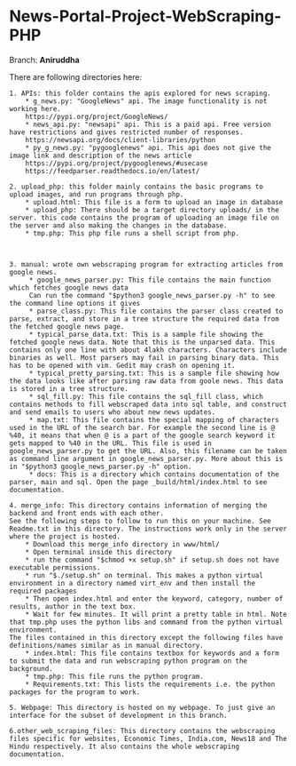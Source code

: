 # News-Portal-Project-WebScraping-PHP
Branch: **Aniruddha**

There are following directories here:  
  	
  	1. APIs: this folder contains the apis explored for news scraping.
		* g_news.py: "GoogleNews" api. The image functionality is not working here.
		https://pypi.org/project/GoogleNews/
		* news_api.py: "newsapi" api. This is a paid api. Free version have restrictions and gives restricted number of responses.
		https://newsapi.org/docs/client-libraries/python
		* py_g_news.py: "pygooglenews" api. This api does not give the image link and description of the news article
		https://pypi.org/project/pygooglenews/#usecase
		https://feedparser.readthedocs.io/en/latest/

	2. upload_php: this folder mainly contains the basic programs to upload images, and run programs through php.
		* upload.html: This file is a form to upload an image in database
		* upload_php: There should be a target directory uploads/ in the server. this code contains the program of uploading an image file on the server and also making the changes in the database.
		* tmp.php: This php file runs a shell script from php.
	
	
		
	3. manual: wrote own webscraping program for extracting articles from google news.
		 * google_news_parser.py: This file contains the main function which fetches google news data
		 Can run the command "$python3 google_news_parser.py -h" to see the command line options it gives
		 * parse_class.py: This file contains the parser class created to parse, extract, and store in a tree structure the required data from the fetched google news page.
		 * typical_parse_data.txt: This is a sample file showing the fetched google news data. Note that this is the unparsed data. This contains only one line with about 4lakh characters. Characters include binaries as well. Most parsers may fail in parsing binary data. This has to be opened with vim. Gedit may crash on opening it.
		 * typical_pretty_parsing.txt: This is a sample file showing how the data looks like after parsing raw data from goole news. This data is stored in a tree structure.
		 * sql_fill.py: This file contains the sql_fill class, which contains methods to fill webscraped data into sql table, and construct and send emails to users who about new news updates.
		 * map.txt: This file contains the special mapping of characters used in the URL of the search bar. For example the second line is @ %40, it means that when @ is a part of the google search keyword it gets mapped to %40 in the URL. This file is used in google_news_parser.py to get the URL. Also, this filename can be taken as command line argument in google_news_parser.py. More about this is in "$python3 google_news_parser.py -h" option.
		 * docs: This is a directory which contains documentation of the parser, main and sql. Open the page _build/html/index.html to see documentation.
	
	4. merge_info: This directory contains information of merging the backend and front ends with each other.
	See the following steps to follow to run this on your machine. See Readme.txt in this directory. The instructions work only in the server where the project is hosted.
		* Download this merge_info directory in www/html/
		* Open terminal inside this directory
		* run the command "$chmod +x setup.sh" if setup.sh does not have executable permissions.
		* run "$./setup.sh" on terminal. This makes a python virtual environment in a directory named virt_env and then install the required packages
		* Then open index.html and enter the keyword, category, number of results, author in the text box.
		* Wait for few minutes. It will print a pretty table in html. Note that tmp.php uses the python libs and command from the python virtual environment.
	The files contained in this directory except the following files have definitions/names similar as in manual directory.
		* index.html: This file contains textbox for keywords and a form to submit the data and run webscraping python program on the background.
		* tmp.php: This file runs the python program.
		* Requirements.txt: This lists the requirements i.e. the python packages for the program to work.

	5. Webpage: This directory is hosted on my webpage. To just give an interface for the subset of development in this branch.

	6.other_web_scraping_files: This directory contains the webscraping files specific for websites, Economic Times, India.com, News18 and The Hindu respectively. It also contains the whole webscraping documentation.